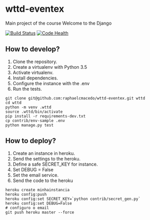 # wttd-eventex
Main project of the course Welcome to the Django

[![Build Status](https://travis-ci.org/raphaelcmacedo/wttd-eventex.svg?branch=master)](https://travis-ci.org/raphaelcmacedo/wttd-eventex)
[![Code Health](https://landscape.io/github/raphaelcmacedo/wttd-eventex/master/landscape.svg?style=flat)](https://landscape.io/github/raphaelcmacedo/wttd-eventex/master)

## How to develop?

1. Clone the repository.
2. Create a virtualenv with Python 3.5
3. Activate virtualenv.
4. Install dependencies.
5. Configure the instance with the .env
6. Run the tests.

```console
git clone git@github.com:raphaelcmacedo/wttd-eventex.git wttd
cd wttd
python -m venv .wttd
source .wttd/bin/activate
pip install -r requirements-dev.txt
cp contrib/env-sample .env
python manage.py test
```

## How to deploy?

1. Create an instance in heroku.
2. Send the settings to the heroku.
3. Define a safe SECRET_KEY for instance.
4. Set DEBUG = False
5. Set the email service.
6. Send the code to the heroku

```console
heroku create minhainstancia
heroku config:push
heroku config:set SECRET_KEY=`python contrib/secret_gen.py`
heroku config:set DEBUG=False
# configuro o email
git push heroku master --force
```

